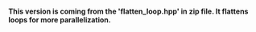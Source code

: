 #### This version is coming from the 'flatten_loop.hpp' in zip file. It flattens loops for more parallelization.
